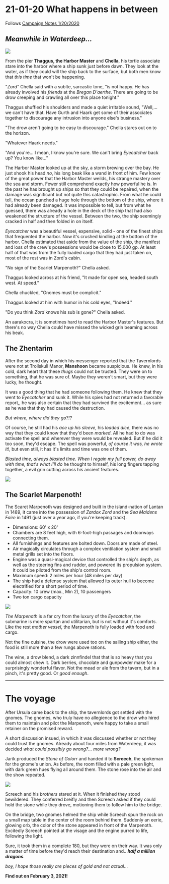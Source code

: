 # 21-01-20 What happens in between

Follows [Campaign Notes 1/20/2020](https://github.com/gregofgreg5/magick-ink2020/blob/main/story-so-far/dragon-heist%20module/wdh-2021-01-20-campaign-note.md#campaign-notes-january-20-2021)

## *Meanwhile in Waterdeep...*

![](https://i.imgur.com/9oGUasR.jpg)

From the pier **Thaggus, the Harbor Master** and **Chella**, his tortle associate stare into the harbor where a ship sunk just before dawn. They look at the water, as if they could will the ship back to the surface, but both men know that *this time* that won't be happening.

"*Zord*" Chella said with a sublte, sarcastic tone, "is not happy. He has already involved his *friends* at the *Bregan D'aerthe*. There are going to be drow creeping and crawling all over this place tonight."

Thaggus shuffled his shoulders and made a quiet irritable sound, "Well,... we can't have that. Have Gurth and Haark get some of their associates together to discourage any intrusion into anyone else's business."

"The drow aren't going to be easy to discourage." Chella stares out on to the horizon.

"Whatever Haark needs."

"And you're... I mean, I know you're sure. We can't bring *Eyecatcher* back up? You know like..."

The Harbor Master looked up at the sky, a storm brewing over the bay. He just shook his head *no*, his long beak like a wand in front of him. Few know of the great power that the Harbor Master weilds, his strange mastery over the sea and storm. Fewer still comprehend exactly how powerful he is. In the past he has brought up ships so that they could be repaired, when the damage was significant but not quite this catastrophic. From what he could tell, the ocean punched a huge hole through the bottom of the ship, where it had already been damaged. It was impossible to tell, but from what he guessed, there was already a hole in the deck of the ship that had also weakened the structure of the vessel. Between the two, the ship seemingly cracked in half and then folded in on itself.

*Eyecatcher* was a beautiful vessel, expensive, solid - one of the finest ships that frequented the harbor. Now it's crushed kindling at the bottom of the harbor. Chella estimated that aside from the value of the ship, the manifest and loss of the crew's possessions would be close to 15,000 gp. At least half of that was from the fully loaded cargo that they had just taken on, most of the rest was in Zord's cabin.

"No sign of the Scarlet Marpenoth?" Chella asked.

Thaggus looked across at his friend, "It made for open sea, headed south west. At speed."

Chella chuckled, "Gnomes must be complicit."

Thaggus looked at him with humor in his cold eyes, "Indeed."

"Do you think *Zord* knows his sub is gone?" Chella asked.

An aarakocra, it is sometimes hard to read the Harbor Master's features. But there's no way Chella could have missed the wicked grin beaming across his beak.

## The Zhentarim

After the second day in which his messenger reported that the Tavernlords were not at Trollskull Manor, **Manshoon** became suspicious. He knew, in his cold, dark heart that these *thugs* could not be trusted. They were on to something, that he was sure of. Maybe they weren't smart, but they were lucky, he thought.

It was a good thing that he had someone following them. He knew that they went to *Eyecatcher* and sunk it. While his spies had not returned a favorable report,, he was also certain that they had survived the excitement... as sure as he was that they had caused the destruction.

*But where, where did they go?!?*

Of course, he still had his *ace up his sleeve*, his *loaded dice*, there was no way that they could know that they'd been *marked*. All he had to do was activate the spell and wherever they were would be revealed. But if he did it too soon, they'd escape. The spell was powerful, *of course it was, he wrote it!*, but even still, it has it's limits and time was one of them.

*Blasted time, always blasted time. When I regain my full power, do away with time, that's what I'll do* he thought to himself, his long fingers tapping together, a evil grin cutting across his ancient features. 

![](https://i.imgur.com/EiFtusj.jpg)

## The Scarlet Marpenoth!

The Scaret Marpenoth was designed and built in the island-nation of Lantan in 1489, it came into the possession of *Zardox Zord* and the *Sea Maidens Faire* in 1491 (just over a year ago, if you're keeping track).


* Dimensions: 60' x 20' 
* Chambers are 8 feet high, with 6-foot-high passages and doorways connecting them.
* All furnishings and features are bolted down. Doors are made of steel.
* Air magically circulates through a complex ventilation system and small metal grills set into the floors.
* Engine was a quasi-magical device that controlled the ship's depth, as well as the steering fins and rudder, and powered its propulsion system. It could be piloted from the ship's control room.
* Maximum speed: 2 miles per hour (48 miles per day)
* The ship had a defense system that allowed its outer hull to become electrified for a short period of time.
* Capacity: 10 crew (max., Min 2), 10 passengers
* Two ton cargo capacity

![](https://i.imgur.com/6T0Hr2F.jpg)

*The Marpenoth* is a far cry from the luxury of the *Eyecatcher*, the submarine is more spartan and utilitarian, but is not without it's comforts. Like the rest *mother vessel*, the Marpenoth is fully loaded with food and cargo.

Not the fine cuisine, the drow were used too on the sailing ship either, the food is still more than a few rungs above rations.

The wine, a drow blend, a dark zinnfindel that that is so heavy that you could almost chew it. Dark berries, chocolate and gunpowder make for a surprisingly wonderful flavor. Not the mead or ale from the tavern, but in a pinch, it's pretty good. Or *good enough*.

---

# The voyage

After Ursula came back to the ship, the tavernlords got settled with the gnomes. The gnomes, who truly have no allegience to the drow who hired them to maintain and pilot the Marpenoth, were happy to take a small retainer on the promised reward. 

A short discussion insued, in which it was discussed whether or not they could trust the gnomes. Already about four miles from Waterdeep, it was decided *what could possibly go wrong?... more wrong?*

Jarik produced the *Stone of Golorr* and handed it to **Screech**, the spokeman for the gnome's union. As before, the room filled with a pale green light, with dark green hues flying all around them. The stone rose into the air and the show repeated.

![](https://i.imgur.com/39j0q0A.jpg)

Screech and his *brothers* stared at it. When it finished they stood bewildered. They conferred breifly and then Screech asked if they could hold the stone while they drove, motioning them to follow him to the bridge.

On the bridge, two gnomes helmed the ship while Screech spun the rock on a small map table in the center of the room behind them. Suddenly an eerie, glowing orb, the color of the stone appeared in front of the Marpenoth. Excitedly Screech pointed at the visage and the engine purred to life, following the light.

Sure, it took them in a complete 180, but they were on their way. It was only a matter of time before they'd reach their destination and.. ***half a million dragons***. 

*boy, I hope those really are pieces of gold and not actual*...

**Find out on February 3, 2021!**

